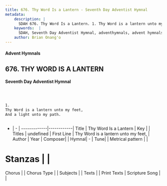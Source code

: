 ```yaml
---
title: 676. Thy Word Is a Lantern - Seventh Day Adventist Hymnal
metadata:
    description: |
      SDAH 676. Thy Word Is a Lantern. 1. Thy Word is a lantern unto my feet, And a light unto my path.
    keywords:  |
      SDAH, Seventh Day Adventist Hymnal, adventhymnals, advent hymnals, Thy Word Is a Lantern, Thy Word is a lantern unto my feet, 
    author: Brian Onang'o
---
```


#### Advent Hymnals
## 676. THY WORD IS A LANTERN
#### Seventh Day Adventist Hymnal

```txt



1.
Thy Word is a lantern unto my feet,
And a light unto my path.



```

- |   -  |
-------------|------------|
Title | Thy Word Is a Lantern |
Key |  |
Titles | undefined |
First Line | Thy Word is a lantern unto my feet, |
Author | 
Year | 
Composer|  |
Hymnal|  - |
Tune|  |
Metrical pattern | |
# Stanzas |  |
Chorus |  |
Chorus Type |  |
Subjects |  |
Texts |  |
Print Texts | 
Scripture Song |  |
  

